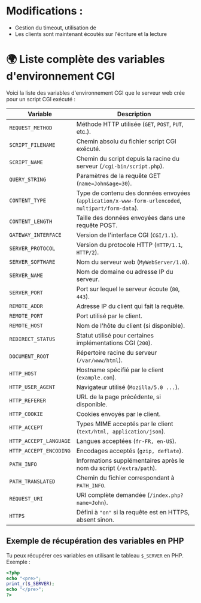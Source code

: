 # Modifications :
- Gestion du timeout, utilisation de <ctime>
- Les clients sont maintenant écoutés sur l'écriture et la lecture

# 🌍 Liste complète des variables d'environnement CGI

Voici la liste des variables d'environnement CGI que le serveur web crée pour un script CGI exécuté :

| **Variable**             | **Description**                                                                 |
|--------------------------|---------------------------------------------------------------------------------|
| `REQUEST_METHOD`          | Méthode HTTP utilisée (`GET`, `POST`, `PUT`, etc.).                             |
| `SCRIPT_FILENAME`         | Chemin absolu du fichier script CGI exécuté.                                    |
| `SCRIPT_NAME`             | Chemin du script depuis la racine du serveur (`/cgi-bin/script.php`).           |
| `QUERY_STRING`            | Paramètres de la requête GET (`name=John&age=30`).                             |
| `CONTENT_TYPE`            | Type de contenu des données envoyées (`application/x-www-form-urlencoded`, `multipart/form-data`). |
| `CONTENT_LENGTH`          | Taille des données envoyées dans une requête POST.                             |
| `GATEWAY_INTERFACE`       | Version de l'interface CGI (`CGI/1.1`).                                         |
| `SERVER_PROTOCOL`         | Version du protocole HTTP (`HTTP/1.1`, `HTTP/2`).                              |
| `SERVER_SOFTWARE`         | Nom du serveur web (`MyWebServer/1.0`).                                        |
| `SERVER_NAME`             | Nom de domaine ou adresse IP du serveur.                                       |
| `SERVER_PORT`             | Port sur lequel le serveur écoute (`80`, `443`).                               |
| `REMOTE_ADDR`             | Adresse IP du client qui fait la requête.                                      |
| `REMOTE_PORT`             | Port utilisé par le client.                                                    |
| `REMOTE_HOST`             | Nom de l'hôte du client (si disponible).                                       |
| `REDIRECT_STATUS`         | Statut utilisé pour certaines implémentations CGI (`200`).                     |
| `DOCUMENT_ROOT`           | Répertoire racine du serveur (`/var/www/html`).                                |
| `HTTP_HOST`               | Hostname spécifié par le client (`example.com`).                               |
| `HTTP_USER_AGENT`         | Navigateur utilisé (`Mozilla/5.0 ...`).                                        |
| `HTTP_REFERER`            | URL de la page précédente, si disponible.                                      |
| `HTTP_COOKIE`             | Cookies envoyés par le client.                                                 |
| `HTTP_ACCEPT`             | Types MIME acceptés par le client (`text/html, application/json`).              |
| `HTTP_ACCEPT_LANGUAGE`    | Langues acceptées (`fr-FR, en-US`).                                            |
| `HTTP_ACCEPT_ENCODING`    | Encodages acceptés (`gzip, deflate`).                                          |
| `PATH_INFO`               | Informations supplémentaires après le nom du script (`/extra/path`).          |
| `PATH_TRANSLATED`         | Chemin du fichier correspondant à `PATH_INFO`.                                 |
| `REQUEST_URI`             | URI complète demandée (`/index.php?name=John`).                               |
| `HTTPS`                   | Défini à `"on"` si la requête est en HTTPS, absent sinon.                      |

## Exemple de récupération des variables en PHP

Tu peux récupérer ces variables en utilisant le tableau `$_SERVER` en PHP. Exemple :

```php
<?php
echo "<pre>";
print_r($_SERVER);
echo "</pre>";
?>


